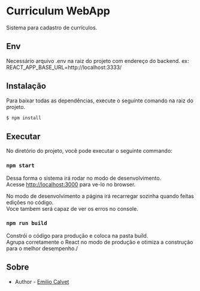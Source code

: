 # Curriculum WebApp

Sistema para cadastro de currículos.

## Env

Necessário arquivo .env na raiz do projeto com endereço do backend.
ex: REACT_APP_BASE_URL=http://localhost:3333/

## Instalação

Para baixar todas as dependências, execute o seguinte comando na raiz do projeto.

```bash
$ npm install
```

## Executar

No diretório do projeto, você pode executar o seguinte commando:

### `npm start`

Dessa forma o sistema irá rodar no modo de desenvolvimento.\
Acesse [http://localhost:3000](http://localhost:3000) para ve-lo no browser.

No modo de desenvolvimento a página irá recarregar sozinha quando feitas edições no código.\
Voce tambem será capaz de ver os erros no console.

### `npm run build`

Constrói o código para produção e coloca na pasta build.\
Agrupa corretamente o React no modo de produção e otimiza a construção para o melhor desempenho./

## Sobre

- Author - [Emilio Calvet](https://emiliocalvet.github.io)
